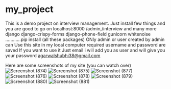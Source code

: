 # my_project
This is a demo project on interview management.
Just install few things and you are good to go on localhost:8000 /admin,/interview and many more
django
django-crispy-forms
django-phone-field
gunicorn
whitenoise
............pip install (all these packages)
ONly admin or user created by admin can Use this site
in my local computer required username and password are saved
If you want to use it Just email i will add you as user and will give you your password
agarwalshubhi38@gmail.com

Here are some screenshots of my site (you can watch over)
![Screenshot (874)](https://user-images.githubusercontent.com/76658447/123354836-12a1f200-d582-11eb-872b-f0984eb22415.png)
![Screenshot (875)](https://user-images.githubusercontent.com/76658447/123354842-16357900-d582-11eb-95e1-e097ad532699.png)
![Screenshot (877)](https://user-images.githubusercontent.com/76658447/123355168-bb505180-d582-11eb-9673-c07326ae14cf.png)
![Screenshot (876)](https://user-images.githubusercontent.com/76658447/123354850-1afa2d00-d582-11eb-81eb-c132e8e1058b.png)
![Screenshot (878)](https://user-images.githubusercontent.com/76658447/123354867-23eafe80-d582-11eb-9849-474cddf9d8bd.png)
![Screenshot (879)](https://user-images.githubusercontent.com/76658447/123354875-28afb280-d582-11eb-9cd0-47ef76b2d54f.png)
![Screenshot (880)](https://user-images.githubusercontent.com/76658447/123354887-2ea59380-d582-11eb-9be8-79a27f225e0a.png)
![Screenshot (881)](https://user-images.githubusercontent.com/76658447/123354903-32391a80-d582-11eb-92b3-f76c37e75c54.png)
